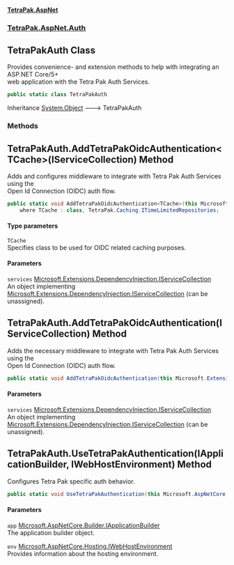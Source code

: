 #### [TetraPak.AspNet](index.md 'index')
### [TetraPak.AspNet.Auth](TetraPak_AspNet_Auth.md 'TetraPak.AspNet.Auth')
## TetraPakAuth Class
Provides convenience- and extension methods to help with integrating an ASP.NET Core/5+  
web application with the Tetra Pak Auth Services.  
```csharp
public static class TetraPakAuth
```

Inheritance [System.Object](https://docs.microsoft.com/en-us/dotnet/api/System.Object 'System.Object') &#129106; TetraPakAuth  
### Methods
<a name='TetraPak_AspNet_Auth_TetraPakAuth_AddTetraPakOidcAuthentication_TCache_(Microsoft_Extensions_DependencyInjection_IServiceCollection)'></a>
## TetraPakAuth.AddTetraPakOidcAuthentication&lt;TCache&gt;(IServiceCollection) Method
Adds and configures middleware to integrate with Tetra Pak Auth Services using the  
Open Id Connection (OIDC) auth flow.  
```csharp
public static void AddTetraPakOidcAuthentication<TCache>(this Microsoft.Extensions.DependencyInjection.IServiceCollection services)
    where TCache : class, TetraPak.Caching.ITimeLimitedRepositories;
```
#### Type parameters
<a name='TetraPak_AspNet_Auth_TetraPakAuth_AddTetraPakOidcAuthentication_TCache_(Microsoft_Extensions_DependencyInjection_IServiceCollection)_TCache'></a>
`TCache`  
Specifies class to be used for OIDC related caching purposes.   
  
#### Parameters
<a name='TetraPak_AspNet_Auth_TetraPakAuth_AddTetraPakOidcAuthentication_TCache_(Microsoft_Extensions_DependencyInjection_IServiceCollection)_services'></a>
`services` [Microsoft.Extensions.DependencyInjection.IServiceCollection](https://docs.microsoft.com/en-us/dotnet/api/Microsoft.Extensions.DependencyInjection.IServiceCollection 'Microsoft.Extensions.DependencyInjection.IServiceCollection')  
An object implementing [Microsoft.Extensions.DependencyInjection.IServiceCollection](https://docs.microsoft.com/en-us/dotnet/api/Microsoft.Extensions.DependencyInjection.IServiceCollection 'Microsoft.Extensions.DependencyInjection.IServiceCollection') (can be unassigned).   
  
  
<a name='TetraPak_AspNet_Auth_TetraPakAuth_AddTetraPakOidcAuthentication(Microsoft_Extensions_DependencyInjection_IServiceCollection)'></a>
## TetraPakAuth.AddTetraPakOidcAuthentication(IServiceCollection) Method
Adds the necessary middleware to integrate with Tetra Pak Auth Services using the  
Open Id Connection (OIDC) auth flow.  
```csharp
public static void AddTetraPakOidcAuthentication(this Microsoft.Extensions.DependencyInjection.IServiceCollection services);
```
#### Parameters
<a name='TetraPak_AspNet_Auth_TetraPakAuth_AddTetraPakOidcAuthentication(Microsoft_Extensions_DependencyInjection_IServiceCollection)_services'></a>
`services` [Microsoft.Extensions.DependencyInjection.IServiceCollection](https://docs.microsoft.com/en-us/dotnet/api/Microsoft.Extensions.DependencyInjection.IServiceCollection 'Microsoft.Extensions.DependencyInjection.IServiceCollection')  
An object implementing [Microsoft.Extensions.DependencyInjection.IServiceCollection](https://docs.microsoft.com/en-us/dotnet/api/Microsoft.Extensions.DependencyInjection.IServiceCollection 'Microsoft.Extensions.DependencyInjection.IServiceCollection') (can be unassigned).   
  
  
<a name='TetraPak_AspNet_Auth_TetraPakAuth_UseTetraPakAuthentication(Microsoft_AspNetCore_Builder_IApplicationBuilder_Microsoft_AspNetCore_Hosting_IWebHostEnvironment)'></a>
## TetraPakAuth.UseTetraPakAuthentication(IApplicationBuilder, IWebHostEnvironment) Method
Configures Tetra Pak specific auth behavior.  
```csharp
public static void UseTetraPakAuthentication(this Microsoft.AspNetCore.Builder.IApplicationBuilder app, Microsoft.AspNetCore.Hosting.IWebHostEnvironment env);
```
#### Parameters
<a name='TetraPak_AspNet_Auth_TetraPakAuth_UseTetraPakAuthentication(Microsoft_AspNetCore_Builder_IApplicationBuilder_Microsoft_AspNetCore_Hosting_IWebHostEnvironment)_app'></a>
`app` [Microsoft.AspNetCore.Builder.IApplicationBuilder](https://docs.microsoft.com/en-us/dotnet/api/Microsoft.AspNetCore.Builder.IApplicationBuilder 'Microsoft.AspNetCore.Builder.IApplicationBuilder')  
The application builder object.  
  
<a name='TetraPak_AspNet_Auth_TetraPakAuth_UseTetraPakAuthentication(Microsoft_AspNetCore_Builder_IApplicationBuilder_Microsoft_AspNetCore_Hosting_IWebHostEnvironment)_env'></a>
`env` [Microsoft.AspNetCore.Hosting.IWebHostEnvironment](https://docs.microsoft.com/en-us/dotnet/api/Microsoft.AspNetCore.Hosting.IWebHostEnvironment 'Microsoft.AspNetCore.Hosting.IWebHostEnvironment')  
Provides information about the hosting environment.   
  
  
